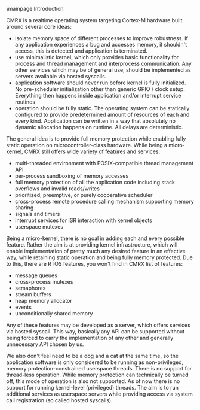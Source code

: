 \mainpage Introduction

CMRX is a realtime operating system targeting Cortex-M hardware built around several core ideas:

 * isolate memory space of different processes to improve robustness. If any application experiences
   a bug and accesses memory, it shouldn't access, this is detected and application is terminated.
 * use minimalistic kernel, which only provides basic functionality for process and thread management
   and interprocess communication. Any other services which may be of general use, should be 
   implemented as servers available via hosted syscalls.
 * application software should never run before kernel is fully initialized. No pre-scheduler 
   initialization other than generic GPIO / clock setup. Everything then happens inside application
   and/or interrupt service routines
 * operation should be fully static. The operating system can be statically configured to provide
   predetermined amount of resources of each and every kind. Application can be written in a way
   that absolutely no dynamic allocation happens on runtime. All delays are deterministic.

The general idea is to provide full memory protection while enabling fully static operation on 
microcontroller-class hardware. While being a micro-kernel, CMRX still offers wide variety of
features and services:

  * multi-threaded environment with POSIX-compatible thread management API 
  * per-process sandboxing of memory accesses
  * full memory protection of all the application code including stack overflows and invalid
    reads/writes
  * prioritized, preemptive, or purely cooperative scheduler
  * cross-process remote procedure calling mechanism supporting memory sharing
  * signals and timers
  * interrupt services for ISR interaction with kernel objects
  * userspace mutexes

Being a micro-kernel, there is no goal in adding each and every possible feature. Rather the aim is
at providing kernel infrastructure, which will enable implementation of pretty much any desired
feature in an effective way, while retaining static operation and being fully memory protected. Due
to this, there are RTOS features, you won't find in CMRX list of features:
  
  * message queues
  * cross-process mutexes
  * semaphores
  * stream buffers
  * heap memory allocator
  * events
  * unconditionally shared memory

Any of these features may be developed as a server, which offers services via hosted syscall. This
way, basically any API can be supported without being forced to carry the implementation of any
other and generally unnecessary API chosen by us.

We also don't feel need to be a dog and a cat at the same time, so the application software is only
considered to be running as non-privileged, memory protection-constrained userspace threads. There is
no support for thread-less operation. While memory protection can technically be turned off, this
mode of operation is also not supported. As of now there is no support for running kernel-level
(privileged) threads. The aim is to run additional services as userspace servers while providing
access via system call registration (so called hosted syscalls).
